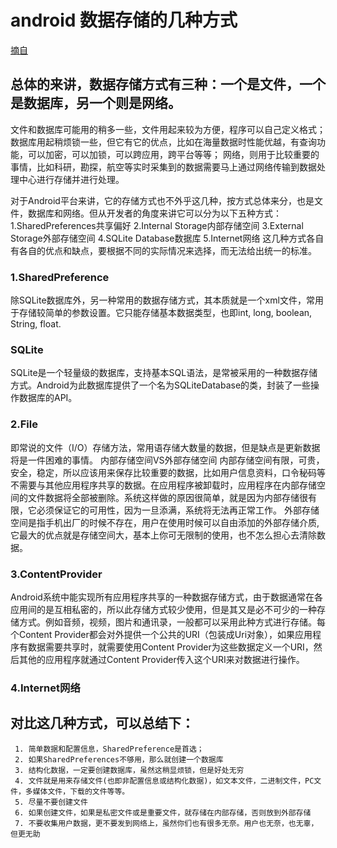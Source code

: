 android 数据存储的几种方式 
=====================
[摘自](http://blog.csdn.net/xiaopeng__/article/details/6950291)

总体的来讲，数据存储方式有三种：一个是文件，一个是数据库，另一个则是网络。
------------------------------------------------
文件和数据库可能用的稍多一些，文件用起来较为方便，程序可以自己定义格式；
数据库用起稍烦锁一些，但它有它的优点，比如在海量数据时性能优越，有查询功能，可以加密，可以加锁，可以跨应用，跨平台等等；
网络，则用于比较重要的事情，比如科研，勘探，航空等实时采集到的数据需要马上通过网络传输到数据处理中心进行存储并进行处理。

对于Android平台来讲，它的存储方式也不外乎这几种，按方式总体来分，也是文件，数据库和网络。但从开发者的角度来讲它可以分为以下五种方式：
1.SharedPreferences共享偏好
2.Internal Storage内部存储空间
3.External Storage外部存储空间
4.SQLite Database数据库
5.Internet网络
这几种方式各自有各自的优点和缺点，要根据不同的实际情况来选择，而无法给出统一的标准。

### 1.SharedPreference
 除SQLite数据库外，另一种常用的数据存储方式，其本质就是一个xml文件，常用于存储较简单的参数设置。它只能存储基本数据类型，也即int, long, boolean, String, float.
### SQLite
SQLite是一个轻量级的数据库，支持基本SQL语法，是常被采用的一种数据存储方式。Android为此数据库提供了一个名为SQLiteDatabase的类，封装了一些操作数据库的API。
### 2.File
即常说的文件（I/O）存储方法，常用语存储大数量的数据，但是缺点是更新数据将是一件困难的事情。
内部存储空间VS外部存储空间
内部存储空间有限，可贵，安全，稳定，所以应该用来保存比较重要的数据，比如用户信息资料，口令秘码等不需要与其他应用程序共享的数据。在应用程序被卸载时，应用程序在内部存储空间的文件数据将全部被删除。系统这样做的原因很简单，就是因为内部存储很有限，它必须保证它的可用性，因为一旦添满，系统将无法再正常工作。
外部存储空间是指手机出厂的时候不存在，用户在使用时候可以自由添加的外部存储介质, 它最大的优点就是存储空间大，基本上你可无限制的使用，也不怎么担心去清除数据。
### 3.ContentProvider
Android系统中能实现所有应用程序共享的一种数据存储方式，由于数据通常在各应用间的是互相私密的，所以此存储方式较少使用，但是其又是必不可少的一种存储方式。例如音频，视频，图片和通讯录，一般都可以采用此种方式进行存储。每个Content Provider都会对外提供一个公共的URI（包装成Uri对象），如果应用程序有数据需要共享时，就需要使用Content Provider为这些数据定义一个URI，然后其他的应用程序就通过Content Provider传入这个URI来对数据进行操作。
### 4.Internet网络

对比这几种方式，可以总结下：
------------------ 
     1. 简单数据和配置信息，SharedPreference是首选； 
     2. 如果SharedPreferences不够用，那么就创建一个数据库 
     3. 结构化数据，一定要创建数据库，虽然这稍显烦锁，但是好处无穷 
     4. 文件就是用来存储文件(也即非配置信息或结构化数据)，如文本文件，二进制文件，PC文件，多媒体文件，下载的文件等等。 
     5. 尽量不要创建文件 
     6. 如果创建文件，如果是私密文件或是重要文件，就存储在内部存储，否则放到外部存储 
     7. 不要收集用户数据，更不要发到网络上，虽然你们也有很多无奈。用户也无奈，也无辜，但更无助 